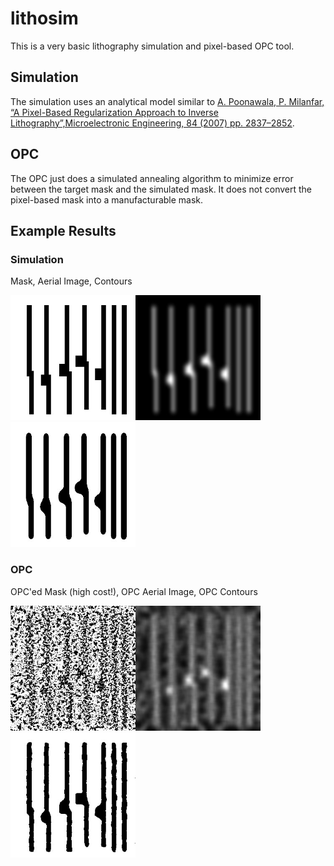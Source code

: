 # lithosim

This is a very basic lithography simulation and pixel-based OPC tool.

## Simulation

The simulation uses an analytical model similar to [A. Poonawala,
P. Milanfar, “A Pixel-Based Regularization Approach to Inverse
Lithography”,Microelectronic Engineering, 84 (2007)
pp. 2837–2852](https://users.soe.ucsc.edu/~milanfar/publications/journal/Microelectronic_Final.pdf).

## OPC

The OPC just does a simulated annealing algorithm to minimize error
between the target mask and the simulated mask. It does not convert
the pixel-based mask into a manufacturable mask.

## Example Results

### Simulation
Mask, Aerial Image, Contours

<img src="examples/tiny-mask-90nm.jpg" alt="Mask (target)" width="200"/><img src="examples/tiny-aerial-90nm.jpg" alt="Aerial Image" width="200"/><img src="examples/tiny-contours-90nm.jpg" alt="Contours" width="200"/>

### OPC
OPC'ed Mask (high cost!), OPC Aerial Image, OPC Contours

<img src="examples/tiny-opc-mask-90nm.jpg" alt="OPC Mask" width="200"/><img src="examples/tiny-opc-aerial-90nm.jpg" alt="OPC Aerial Image" width="200"/><img src="examples/tiny-opc-contours-90nm.jpg" alt="OPC Contours" width="200"/>
